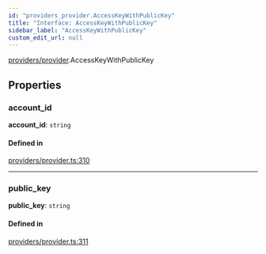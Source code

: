 ```yaml
---
id: "providers_provider.AccessKeyWithPublicKey"
title: "Interface: AccessKeyWithPublicKey"
sidebar_label: "AccessKeyWithPublicKey"
custom_edit_url: null
---
```


[providers/provider](../modules/providers_provider.md).AccessKeyWithPublicKey

## Properties

### account\_id

 **account\_id**: `string`

#### Defined in

[providers/provider.ts:310](https://github.com/maxhr/near--near-api-js/blob/57fed346/packages/near-api-js/src/providers/provider.ts#L310)

___

### public\_key

 **public\_key**: `string`

#### Defined in

[providers/provider.ts:311](https://github.com/maxhr/near--near-api-js/blob/57fed346/packages/near-api-js/src/providers/provider.ts#L311)
